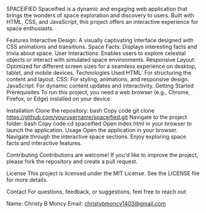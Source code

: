 SPACEIFIED
Spaceified is a dynamic and engaging web application that brings the wonders of space exploration and discovery to users. Built with HTML, CSS, and JavaScript, this project offers an interactive experience for space enthusiasts.

Features
Interactive Design: A visually captivating interface designed with CSS animations and transitions.
Space Facts: Displays interesting facts and trivia about space.
User Interactions: Enables users to explore celestial objects or interact with simulated space environments.
Responsive Layout: Optimized for different screen sizes for a seamless experience on desktop, tablet, and mobile devices.
Technologies Used
HTML: For structuring the content and layout.
CSS: For styling, animations, and responsive design.
JavaScript: For dynamic content updates and interactivity.
Getting Started
Prerequisites
To run this project, you need a web browser (e.g., Chrome, Firefox, or Edge) installed on your device.

Installation
Clone the repository:
bash
Copy code
git clone https://github.com/yourusername/spaceified.git
Navigate to the project folder:
bash
Copy code
cd spaceified
Open index.html in your browser to launch the application.
Usage
Open the application in your browser.
Navigate through the interactive space sections.
Enjoy exploring space facts and interactive features.


Contributing
Contributions are welcome! If you'd like to improve the project, please fork the repository and create a pull request.

License
This project is licensed under the MIT License. See the LICENSE file for more details.

Contact
For questions, feedback, or suggestions, feel free to reach out:

Name: Christy B Moncy
Email: christybmoncy1403@gmail.com
